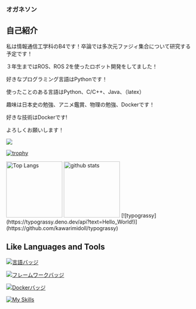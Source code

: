 ### オガネソン
## 自己紹介

私は情報通信工学科のB4です！卒論では多次元ファジィ集合について研究する予定です！

３年生まではROS、ROS 2を使ったロボット開発をしてました！

好きなプログラミング言語はPythonです！

使ったことのある言語はPython、C/C++、Java、（latex）

趣味は日本史の勉強、アニメ鑑賞、物理の勉強、Dockerです！

好きな技術はDockerです!

よろしくお願いします！

![](https://github-profile-summary-cards.vercel.app/api/cards/profile-details?username=ASAKA-219&theme=2077)

[![trophy](https://github-profile-trophy.vercel.app/?username=ASAKA-219&theme=onedark)](https://github-profile-trophy.vercel.app/?username=ryo-ma&theme=tokyonight)

<img alt="Top Langs" height="150px" src="https://github-readme-stats.vercel.app/api/top-langs/?username=ASAKA-219&layout=compact&count_private=true&show_icons=true&theme=tokyonight" />
<img alt="github stats" height="150px" src="https://github-readme-stats.vercel.app/api?username=ASAKA-219&count_private=true&show_icons=true&show_icons=true&theme=tokyonight" />
[![typograssy](https://typograssy.deno.dev/api?text=Hello_World!)](https://github.com/kawarimidoll/typograssy)

## Like Languages and Tools
[![言語バッジ](https://img.shields.io/badge/-Ruby-CC342D.svg?logo=ruby&style=flat-square&logoColor=white)](https://www.ruby-lang.org/)

[![フレームワークバッジ](https://img.shields.io/badge/-Ruby%20on%20Rails-CC0000.svg?logo=ruby-on-rails&style=flat-square&logoColor=white)](https://rubyonrails.org/)

[![Dockerバッジ](https://img.shields.io/badge/-Docker-2496ED.svg?logo=docker&style=flat-square&logoColor=white)](https://www.docker.com/)

[![My Skills](https://skillicons.dev/icons?i=cpp,python,java,docker,git&perline=3)](https://skillicons.dev)
